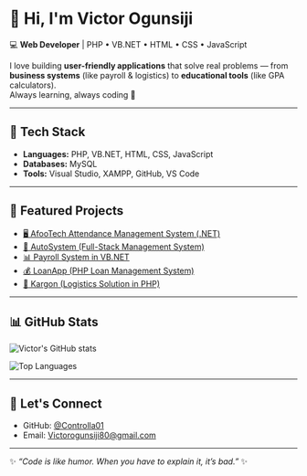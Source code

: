 # 👋 Hi, I'm Victor Ogunsiji

💻 **Web Developer** | PHP • VB.NET • HTML • CSS • JavaScript  

I love building **user-friendly applications** that solve real problems — from **business systems** (like payroll & logistics) to **educational tools** (like GPA calculators).  
Always learning, always coding 🚀  

---

## 🔧 Tech Stack
- **Languages:** PHP, VB.NET, HTML, CSS, JavaScript  
- **Databases:** MySQL  
- **Tools:** Visual Studio, XAMPP, GitHub, VS Code  

---

## 📌 Featured Projects
- [🖥️ AfooTech Attendance Management System (.NET)](https://github.com/Controlla01/AfooTECH_Attendance_Management_System_Version_2)
- [🚗 AutoSystem (Full-Stack Management System)](https://github.com/Controlla01/autosystem)
- [📊 Payroll System in VB.NET](https://github.com/Controlla01/Microsoft-visual-studio-projects/tree/main/GetFoodStuff%20PayRoll)
- [💰 LoanApp (PHP Loan Management System)](https://github.com/Controlla01/loan-app)
- [🚚 Kargon (Logistics Solution in PHP)](https://github.com/Controlla01/kargon)  

---

## 📊 GitHub Stats
![Victor's GitHub stats](https://github-readme-stats.vercel.app/api?username=Controlla01&show_icons=true&theme=tokyonight)  

![Top Languages](https://github-readme-stats.vercel.app/api/top-langs/?username=Controlla01&layout=compact&theme=tokyonight)  

---

## 🤝 Let's Connect
- GitHub: [@Controlla01](https://github.com/Controlla01)  
- Email: Victorogunsiji80@gmail.com

---
✨ _“Code is like humor. When you have to explain it, it’s bad.”_ ✨
